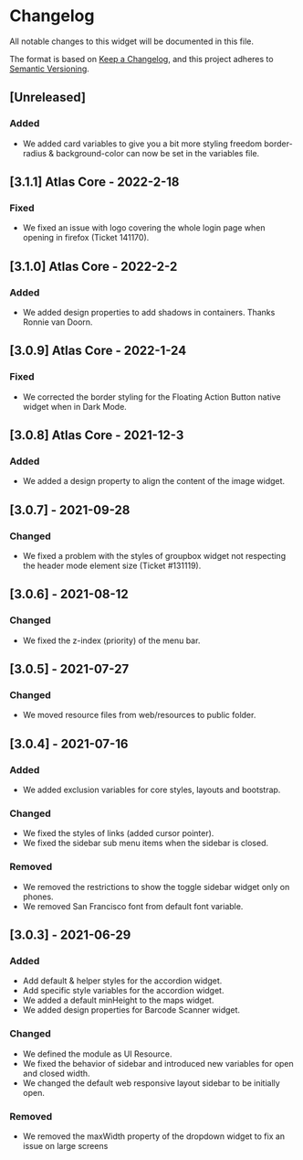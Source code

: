 # Changelog
All notable changes to this widget will be documented in this file.

The format is based on [Keep a Changelog](https://keepachangelog.com/en/1.0.0/), and this project adheres to [Semantic Versioning](https://semver.org/spec/v2.0.0.html).

## [Unreleased]
### Added
- We added card variables to give you a bit more styling freedom border-radius & background-color can now be set in the variables file.

## [3.1.1] Atlas Core - 2022-2-18
### Fixed
- We fixed an issue with logo covering the whole login page when opening in firefox (Ticket 141170).

## [3.1.0] Atlas Core - 2022-2-2
### Added
- We added design properties to add shadows in containers. Thanks Ronnie van Doorn.

## [3.0.9] Atlas Core - 2022-1-24
### Fixed
- We corrected the border styling for the Floating Action Button native widget when in Dark Mode.

## [3.0.8] Atlas Core - 2021-12-3
### Added
- We added a design property to align the content of the image widget.

## [3.0.7] - 2021-09-28

### Changed
- We fixed a problem with the styles of groupbox widget not respecting the header mode element size (Ticket #131119).

## [3.0.6] - 2021-08-12

### Changed
- We fixed the z-index (priority) of the menu bar.

## [3.0.5] - 2021-07-27

### Changed
- We moved resource files from web/resources to public folder.

## [3.0.4] - 2021-07-16

### Added
- We added exclusion variables for core styles, layouts and bootstrap.

### Changed
- We fixed the styles of links (added cursor pointer).
- We fixed the sidebar sub menu items when the sidebar is closed.

### Removed
- We removed the restrictions to show the toggle sidebar widget only on phones.
- We removed San Francisco font from default font variable.

## [3.0.3] - 2021-06-29

### Added
- Add default & helper styles for the accordion widget.
- Add specific style variables for the accordion widget.
- We added a default minHeight to the maps widget.
- We added design properties for Barcode Scanner widget.

### Changed
- We defined the module as UI Resource.
- We fixed the behavior of sidebar and introduced new variables for open and closed width.
- We changed the default web responsive layout sidebar to be initially open.

### Removed
-  We removed the maxWidth property of the dropdown widget to fix an issue on large screens

